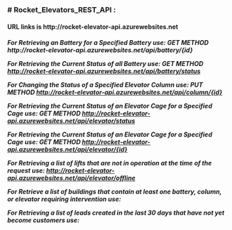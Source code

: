 
###  # Rocket_Elevators_REST_API :
<h4> URL links is http://rocket-elevator-api.azurewebsites.net 

<h5> For Retrieving an Battery for a Specified Battery use:
GET METHOD http://rocket-elevator-api.azurewebsites.net/api/battery/{id}

For Retrieving the Current Status of all Battery use:
GET METHOD http://rocket-elevator-api.azurewebsites.net/api/battery/status

For Changing the Status of a Specified Elevator Column use:
PUT METHOD http://rocket-elevator-api.azurewebsites.net/api/column/{id}

For Retrieving the Current Status of an Elevator Cage for a Specified Cage use:
GET METHOD http://rocket-elevator-api.azurewebsites.net/api/elevator/status

For Retrieving the Current Status of an Elevator Cage for a Specified Cage use:
GET METHOD http://rocket-elevator-api.azurewebsites.net/api/elevator/{id}

For Retrieving a list of lifts that are not in operation at the time of the request use:
http://rocket-elevator-api.azurewebsites.net/api/elevator/offline

For Retrieve a list of buildings that contain at least one battery, column, or elevator requiring intervention use:

For Retrieving a list of leads created in the last 30 days that have not yet become customers use:




